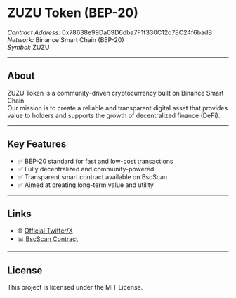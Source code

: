 # ZUZU Token (BEP-20)

*Contract Address:* 0x78638e99Da09D6dba7F1f330C12d78C24f6badB  
*Network:* Binance Smart Chain (BEP-20)  
*Symbol:* ZUZU  

---

## About
ZUZU Token is a community-driven cryptocurrency built on Binance Smart Chain.  
Our mission is to create a reliable and transparent digital asset that provides value to holders and supports the growth of decentralized finance (DeFi).  

---

## Key Features
- ✅ BEP-20 standard for fast and low-cost transactions  
- ✅ Fully decentralized and community-powered  
- ✅ Transparent smart contract available on BscScan  
- ✅ Aimed at creating long-term value and utility  

---

## Links
- 🌐 [Official Twitter/X](https://x.com/ZuzuUsdt)  
- 📊 [BscScan Contract](https://bscscan.com/token/0x78638e99Da09D6dba7F1f330C12d78C24f6badB)  

---

## License
This project is licensed under the MIT License.
